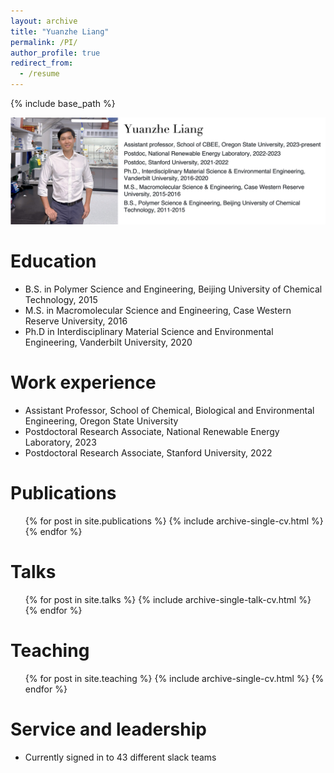 ```yaml
---
layout: archive
title: "Yuanzhe Liang"
permalink: /PI/
author_profile: true
redirect_from:
  - /resume
---
```


{% include base_path %}

<img src='/images/PI_info.png'>

Education
======
* B.S. in Polymer Science and Engineering, Beijing University of Chemical Technology, 2015
* M.S. in Macromolecular Science and Engineering, Case Western Reserve University, 2016
* Ph.D in Interdisciplinary Material Science and Environmental Engineering, Vanderbilt University, 2020

Work experience
======
* Assistant Professor, School of Chemical, Biological and Environmental Engineering, Oregon State University
* Postdoctoral Research Associate, National Renewable Energy Laboratory, 2023
* Postdoctoral Research Associate, Stanford University, 2022

Publications
======
  <ul>{% for post in site.publications %}
    {% include archive-single-cv.html %}
  {% endfor %}</ul>
  
Talks
======
  <ul>{% for post in site.talks %}
    {% include archive-single-talk-cv.html %}
  {% endfor %}</ul>
  
Teaching
======
  <ul>{% for post in site.teaching %}
    {% include archive-single-cv.html %}
  {% endfor %}</ul>
  
Service and leadership
======
* Currently signed in to 43 different slack teams
